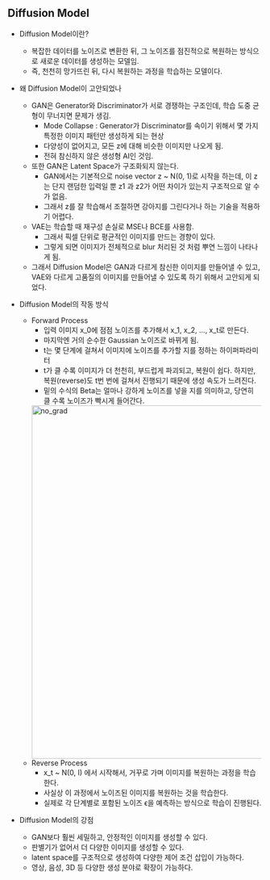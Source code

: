 ## Diffusion Model
- Diffusion Model이란?
    * 복잡한 데이터를 노이즈로 변환한 뒤, 그 노이즈를 점진적으로 복원하는 방식으로 새로운 데이터를 생성하는 모델임.
    * 즉, 천천히 망가뜨린 뒤, 다시 복원하는 과정을 학습하는 모델이다.

- 왜 Diffusion Model이 고안되었나
    * GAN은 Generator와 Discriminator가 서로 경쟁하는 구조인데, 학습 도중 균형이 무너지면 문제가 생김.
        - Mode Collapse : Generator가 Discriminator를 속이기 위해서 몇 가지 특정한 이미지 패턴만 생성하게 되는 현상
        - 다양성이 없어지고, 모든 z에 대해 비슷한 이미지만 나오게 됨.
        - 전혀 참신하지 않은 생성형 AI인 것임.
    * 또한 GAN은 Latent Space가 구조화되지 않는다.
        - GAN에서는 기본적으로 noise vector z ~ N(0, 1)로 시작을 하는데, 이 z는 단지 랜덤한 입력일 뿐 z1 과 z2가 어떤 차이가 있는지 구조적으로 알 수가 없음.
        - 그래서 z를 잘 학습해서 조절하면 강아지를 그린다거나 하는 기술을 적용하기 어렵다.
    * VAE는 학습할 때 재구성 손실로 MSE나 BCE를 사용함.
        - 그래서 픽셀 단위로 평균적인 이미지를 만드는 경향이 있다.
        - 그렇게 되면 이미지가 전체적으로 blur 처리된 것 처럼 뿌연 느낌이 나타나게 됨.
    * 그래서 Diffusion Model은 GAN과 다르게 참신한 이미지를 만들어낼 수 있고, VAE와 다르게 고품질의 이미지를 만들어낼 수 있도록 하기 위해서 고안되게 되었다.

- Diffusion Model의 작동 방식
    * Forward Process
        - 입력 이미지 x_0에 점점 노이즈를 추가해서 x_1, x_2, ..., x_t로 만든다.
        - 마지막엔 거의 순수한 Gaussian 노이즈로 바뀌게 됨.
        - t는 몇 단계에 걸쳐서 이미지에 노이즈를 추가할 지를 정하는 하이퍼파라미터
        - t가 클 수록 이미지가 더 천천히, 부드럽게 파괴되고, 복원이 쉽다. 하지만, 복원(reverse)도 t번 번에 걸쳐서 진행되기 때문에 생성 속도가 느려진다.
        - 밑의 수식의 Beta는 얼마나 강하게 노이즈를 넣을 지를 의미하고, 당연히 클 수록 노이즈가 빡시게 들어간다.
        <img src="https://github.com/wjdwocks/ML-DNN/raw/main/markdown/25년/Study/Diffusion_Model/Noising.png" alt="no_grad" width="700">
    * Reverse Process
        - x_t ~ N(0, I) 에서 시작해서, 거꾸로 가며 이미지를 복원하는 과정을 학습한다.
        - 사실상 이 과정에서 노이즈된 이미지를 복원하는 것을 학습한다.
        - 실제로 각 단계별로 포함된 노이즈 ϵ을 예측하는 방식으로 학습이 진행된다.

- Diffusion Model의 강점
    * GAN보다 훨씬 세밀하고, 안정적인 이미지를 생성할 수 있다.
    * 판별기가 없어서 더 다양한 이미지를 생성할 수 있다.
    * latent space를 구조적으로 생성하여 다양한 제어 조건 삽입이 가능하다.
    * 영상, 음성, 3D 등 다양한 생성 분야로 확장이 가능하다.